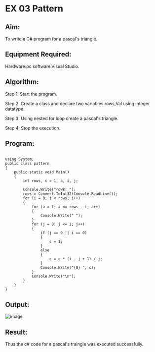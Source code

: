 # EX 03 Pattern

## Aim:
To write a C# program for a pascal's triangle.

## Equipment Required:
Hardware:pc
software:Visual Studio.

## Algorithm:
Step 1: Start the program.

Step 2: Create a class and declare two variables rows,Val using integer datatype.

Step 3: Using nested for loop create a pascal's triangle.

Step 4: Stop the execution.

## Program:
```

using System;
public class pattern
{
    public static void Main()
    {
        int rows, c = 1, a, i, j;

        Console.Write("rows: ");
        rows = Convert.ToInt32(Console.ReadLine());
        for (i = 0; i < rows; i++)
        {
            for (a = 1; a <= rows - i; a++)
            {
                Console.Write(" ");
            }
            for (j = 0; j <= i; j++)
            {
                if (j == 0 || i == 0)
                {
                    c = 1;
                }
                else
                {
                    c = c * (i - j + 1) / j;
                }
                Console.Write("{0} ", c);
            }
            Console.Write("\n");
        }
    }
}
```
## Output:

![image](https://github.com/sriramss4880/C-Pattern/assets/120554177/d1af6429-a858-4af0-9d9f-a13ca870b7a5)

## Result:

Thus the c# code for a pascal's traingle was executed successfully.
